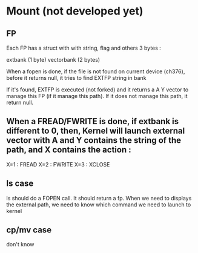 # Mount (not developed yet)

## FP
Each FP has a struct with with string, flag and others 3 bytes :

extbank (1 byte)
vectorbank (2 bytes)

When a fopen is done, if the file is not found on current device (ch376), before it returns null, it tries to find EXTFP string in bank

If it's found, EXTFP is executed (not forked) and it returns a A Y vector to manage this FP (if it manage this path). If it does not manage this path, it return null.

## When a FREAD/FWRITE is done, if extbank is different to 0, then, Kernel will launch external vector with A and Y contains the string of the path, and X contains the action : 
X=1 : FREAD
X=2 : FWRITE
X=3 : XCLOSE

## ls case

ls should do a FOPEN call. It should return a fp. When we need to displays the external path, we need to know which command we need to launch to kernel

## cp/mv case

don't know
